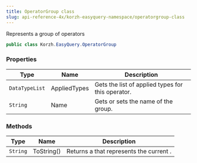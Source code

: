 ```yaml
---
title: OperatorGroup class
slug: api-reference-4x/korzh-easyquery-namespace/operatorgroup-class
---
```



Represents a group of operators
```csharp
public class Korzh.EasyQuery.OperatorGroup

```

### Properties

| Type | Name | Description | 
| --- | --- | --- | 
| `DataTypeList` | AppliedTypes | Gets the list of applied types for this operator. | 
| `String` | Name | Gets or sets the name of the group. | 


### Methods

| Type | Name | Description | 
| --- | --- | --- | 
| `String` | ToString() | Returns a <see cref="T:System.String"></see> that represents the current <see cref="T:System.Object"></see>. |